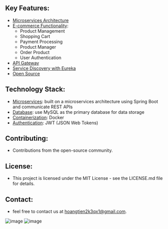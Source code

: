 ## Key Features:
- [Microservices Architecture]()
- [E-commerce Functionality]():
  - Product Management
  - Shopping Cart
  - Payment Processing
  - Product Manager
  - Order Product
  - User Authentication
- [API Gateway]()
- [Service Discovery with Eureka]()
- [Open Source]() 
    
## Technology Stack:
- [Microservices](): built on a microservices architecture using Spring Boot and communicate REST APIs
- [Database](): use MySQL as the primary database for data storage
- [Containerization](): Docker
- [Authentication](): JWT (JSON Web Tokens) 

## Contributing:

- Contributions from the open-source community. 

## License:

- This project is licensed under the MIT License - see the LICENSE.md file for details.

## Contact:

- feel free to contact us at hoangtien2k3qx1@gmail.com.


![image](https://github.com/hoangtien2k3qx1/ecommerce-microservices/assets/122768076/4cabeafd-a130-4598-be06-40739fa6814d)
![image](https://github.com/hoangtien2k3qx1/ecommerce-microservices/assets/122768076/5e55058c-ce40-49b2-a1c6-9975a9239d91)


